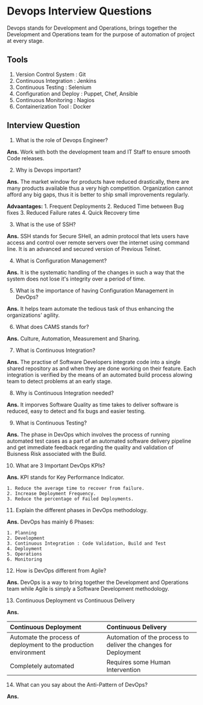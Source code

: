 # Devops Interview Questions

Devops stands for Development and Operations, brings together the Development and Operations team for the purpose of automation of project at every stage. 

## Tools

1. Version Control System   : Git
2. Continuous Integration   : Jenkins
3. Continuous Testing       : Selenium
4. Configuration and Deploy : Puppet, Chef, Ansible
5. Continuous Monitoring    : Nagios
6. Containerization Tool    : Docker

## Interview Question

1. What is the role of Devops Engineer?

**Ans.** Work with both the development team and IT Staff to ensure smooth Code releases.

2. Why is Devops important?

**Ans.** The market window for products have reduced drastically, there are many products available thus a very high competition. Organization cannot afford any big gaps, thus it is better to ship small improvements regularly.

**Advaantages:**
    1. Frequent Deployments
    2. Reduced Time between Bug fixes
    3. Reduced Failure rates
    4. Quick Recovery time

3. What is the use of SSH?

**Ans.** SSH stands for Secure SHell, an admin protocol that lets users have access and control over remote servers over the internet using command line. It is an advanced and secured version of Previous Telnet.

4. What is Configuration Management?

**Ans.** It is the systematic handling of the changes in such a way that the system does not lose it's integrity over a period of time.

5. What is the importance of having Configuration Management in DevOps?

**Ans.** It helps team automate the tedious task of thus enhancing the organizations' agility.

6. What does CAMS stands for?

**Ans.** Culture, Automation, Measurement and Sharing.

7. What is Continuous Integration?

**Ans.** The practise of Software Developers integrate code into a single shared repository as and when they are done working on their feature. Each integration is verified by the means of an automated build process alowing team to detect problems at an early stage.

8. Why is Continuous Integration needed?

**Ans.** It imporves Software Quality as time takes to deliver software is reduced, easy to detect and fix bugs and easier testing.

9. What is Continuous Testing?

**Ans.** The phase in DevOps which involves the process of running automated test cases as a part of an automated software delivery pipeline and get immediate feedback regarding the quality and validation of Buisness Risk associated with the Build.

10. What are 3 Important DevOps KPIs?

**Ans.** KPI stands for Key Performance Indicator.

    1. Reduce the average time to recover from failure.
    2. Increase Deployment Frequency.
    3. Reduce the percentage of Failed Deployments.

11. Explain the different phases in DevOps methodology.

**Ans.** DevOps has mainly 6 Phases:

    1. Planning
    2. Development
    3. Continuous Integration : Code Validation, Build and Test
    4. Deployment
    5. Operations
    6. Monitoring

12. How is DevOps different from Agile?

**Ans.** DevOps is a way to bring together the Development and Operations team while Agile is simply a Software Development methodology.

13. Continuous Deployment vs Continuous Delivery

**Ans.** 

|Continuous Deployment|Continuous Delivery|
|:---|:---|
|Automate the process of deployment to the production environment|Automation of the process to deliver the changes for Deployment|
|Completely automated|Requires some Human Intervention|

14. What can you say about the Anti-Pattern of DevOps?

**Ans.** 